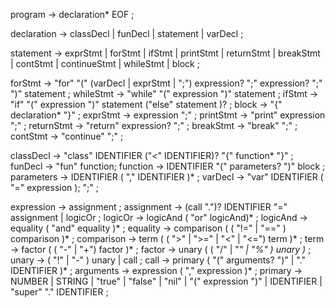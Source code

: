 program     -> declaration* EOF ;

declaration -> classDecl | funDecl | statement | varDecl ;

statement   -> exprStmt | forStmt | ifStmt | printStmt | returnStmt | breakStmt | contStmt | continueStmt | whileStmt | block ;

forStmt     -> "for" "(" (varDecl | exprStmt | ";") expression? ";" expression? ";" ")" statement ;
whileStmt   -> "while" "(" expression ")" statement ;
ifStmt      -> "if" "(" expression ")" statement ("else" statement )? ;
block       -> "{" declaration* "}" ;
exprStmt    -> expression ";" ;
printStmt   -> "print" expression ";" ;
returnStmt  -> "return" expression? ";" ;
breakStmt   -> "break" ";" ;
contStmt    -> "continue" ";" ;

classDecl   -> "class" IDENTIFIER ("<" IDENTIFIER)? "{" function* "}" ;
funDecl     -> "fun" function;
function    -> IDENTIFIER "(" parameters? ")" block ;
parameters  -> IDENTIFIER ( "," IDENTIFIER )* ;
varDecl     -> "var" IDENTIFIER ( "=" expression ); ";" ;


expression  -> assignment ;
assignment  -> (call ".")? IDENTIFIER "=" assignment | logicOr ;
logicOr     -> logicAnd ( "or" logicAnd)* ;
logicAnd    -> equality ( "and" equality )* ;
equality    -> comparison ( ( "!=" | "=="   )  comparison )* ;
comparison  -> term ( ( ">" | ">=" | "<" | "<=") term )* ;
term        -> factor ( ( "-" | "+") factor )* ;
factor      -> unary ( ( "/" | "*" |  "%" ) unary )* ;
unary       -> ( "!" | "-" ) unary | call ;
call        -> primary ( "(" arguments? ")" | "." IDENTIFIER )* ;
arguments   -> expression ( "," expression )* ;
primary     -> NUMBER | STRING | "true" | "false" | "nil" | "(" expression ")" | IDENTIFIER | "super" "." IDENTIFIER ;
